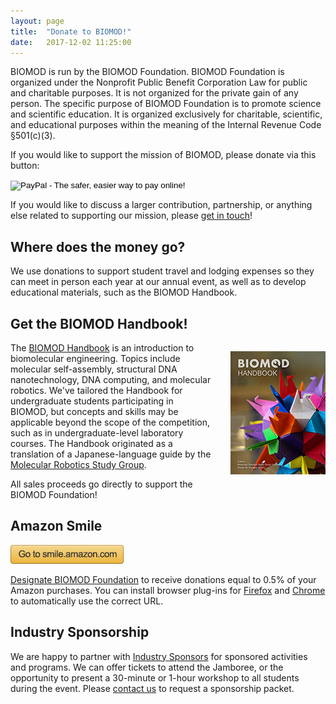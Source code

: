```yaml
---
layout: page
title:  "Donate to BIOMOD!"
date:   2017-12-02 11:25:00
---
```


BIOMOD is run by the BIOMOD Foundation. BIOMOD Foundation is organized under the Nonprofit Public Benefit Corporation Law for public and charitable purposes. It is not organized for the private gain of any person. The specific purpose of BIOMOD Foundation is to promote science and scientific education. It is organized exclusively for charitable, scientific, and educational purposes within the meaning of the Internal Revenue Code §501(c)(3).

If you would like to support the mission of BIOMOD, please donate via this button:

<form action="https://www.paypal.com/cgi-bin/webscr" method="post" target="_top">
<input type="hidden" name="cmd" value="_s-xclick">
<input type="hidden" name="hosted_button_id" value="C9PW8UD7QNN68">
<input type="image" src="/assets/images/donate-paypal-button.png" border="0" name="submit" alt="PayPal - The safer, easier way to pay online!">
<img alt="" border="0" src="https://www.paypalobjects.com/en_US/i/scr/pixel.gif" width="1" height="1">
</form>

If you would like to discuss a larger contribution, partnership, or anything else related to supporting our mission, please [get in touch](/contact)!

## Where does the money go?

We use donations to support student travel and lodging expenses so they can meet in person each year at our annual event, as well as to develop educational materials, such as the BIOMOD Handbook.

## Get the BIOMOD Handbook!

<p style="float:right; margin-left:2em;"><a target="_new" href="https://leanpub.com/biomod"><img src="/assets/images/biomod-handbook-logo.png"/></a></p>

The <a target="_new" href="https://leanpub.com/biomod">BIOMOD Handbook</a> is an introduction to biomolecular engineering. Topics include molecular self-assembly, structural DNA nanotechnology, DNA computing, and molecular robotics. We've tailored the Handbook for undergraduate students participating in BIOMOD, but concepts and skills may be applicable beyond the scope of the competition, such as in undergraduate-level laboratory courses. The Handbook originated as a translation of a Japanese-language guide by the [Molecular Robotics Study Group](http://en.molecular-robotics.org/greeting/).

All sales proceeds go directly to support the BIOMOD Foundation!

## Amazon Smile

<a target="_new" href="https://smile.amazon.com/ch/81-0731964"><img src="/assets/images/donate-amazon-button.png"/></a>

[Designate BIOMOD Foundation](https://smile.amazon.com/ch/81-0731964) to receive donations equal to 0.5% of your Amazon purchases. You can install browser plug-ins for [Firefox](https://addons.mozilla.org/en-US/firefox/addon/amazon-smile/) and [Chrome](https://chrome.google.com/webstore/detail/smile-always/jgpmhnmjbhgkhpbgelalfpplebgfjmbf?hl=en) to automatically use the correct URL.

## Industry Sponsorship

We are happy to partner with [Industry Sponsors](http://biomod.net/sponsors/) for sponsored activities and programs. We can offer tickets to attend the Jamboree, or the opportunity to present a 30-minute or 1-hour workshop to all students during the event. Please [contact us](/contact) to request a sponsorship packet.
